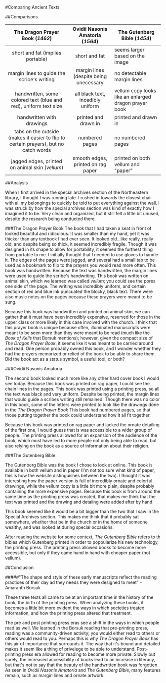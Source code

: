 #Comparing Ancient Texts

##Comparisons

|   The Dragon Prayer Book (_1462_)	|Ovidii Nasonis Amatoria (_1564_)    	|   The Gutenberg Bible (_1454_)	|
|:-:	|:-:	|---	|
|   short and fat (implies portable)	| short and fat 	| seems larger based on the image| 
|  margin lines to guide the scribe's writing|margin lines (despite being unecessary| no detectable margin lines
| handwritten, some colored text (blue and red), uniform text size | all black text, incedibly uniform| vellum copy looks like an enlarged dragon prayer book 
handwritten with drawings|printed and drawn in|  printed and drawn in|
|tabs on the outside (makes it easier to flip to  certain prayers), but no catch words|numbered pages|no numbered pages
|jagged edges, printed on animal skin (_vellum_)|smooth edges, printed on rag paper|printed on both vellum and "paper"|

##Analysis

When I first arrived in the special archives section of the Northeastern library, I thought I was running late. I rushed in towards the closest chair with all my belongings to quickly be told to put everything against the wall. I was struck by how the special archives section was kind of exactly how I imagined it to be. Very clean and organized, but it still felt a little bit unused, despite the research being conducted there. 

###The Dragon Prayer Book
The book that I had taken a seat in front of looked beautiful and ridiculous. It was smaller than my hand, yet it was thicker than any textbook I had ever seen. It looked old...like really, really old, and despite being so thick, it seemed incredibly fragile. Though it was designed in its shape to allow for portability, it seemed the furthest thing from portable to me. I initially thought that I needed to use gloves to handle it. The edges of the pages were jagged, and several had a small tab to be used as a bookmark to flip to the prayers you would read more often. This book was handwritten. Because the text was handwritten, the margin lines were used to guide the scribe's handwriting. This book was written on animal skin, which we learned was called _vellum_; you could see the pores one side of the page. The writing was incredibly uniform, and certain section of red and blue ink puncuated the blocky, black text. There were also music notes on the pages because these prayers were meant to be sung.

Because this book was handwritten and printed on animal skin, we can gather that it must have been incredibly expensive, reserved for those in the upper class or more likely in this case involved with the church. I think that this prayer book is unique because often, illuminated manuscripts were meant to be seen more than they were meant to be read (much like the _Book of Kells_ that Borsuk mentions); however, given the compact size of _The Dragon Prayer Book_, it seems like it was meant to be carried around and read. One person probably owned this book, and I wonder whether they had the prayers memorized or relied of the book to be able to share them. Did the book act as a status symbol, a useful tool, or both?

###Ovidii Nasonis Amatoria

The second book looked much more like any other hard cover book I would see today. Because this book was printed on rag paper, I could see the chain lines in the pages. This book was printed using a printing press, so all the text was black and very uniform. Despite being printed, the margin lines that would guide a scribes writing still remained. Though there was no color in this book, some of the letters were printed to look like the drawings done in the _The Dragon Prayer Book_ This book had numbered pages, so that those putting together the book could understand how it all fit together. 

Because this book was printed on rag paper and lacked the ornate detailing of the first one, I would guess that is was accessible to a wider group of people. The printing press allowed for an expansion of the audience of the book, which must have led to more people not only being able to read, but also relying on the book as a source of information about their religion. 

###The Gutenberg Bible

The Gutenberg Bible was the book I chose to look at online. This book is available in both vellum and in paper (I'm not too sure what kind of paper, this is how the website distinguishes between the two). I thought it was interesting how the paper version is full of incredibly ornate and colorful drawings, while the vellum copy is a little bit more plain, despite probably containing the more expensive pages. Because this book is from around the same time as the printing press was created, that makes me think that the text was printed and the drawing and detaiing were added after by hand.

This book seemed like it would be a bit bigger than the two that I saw in the Special Archives section. This makes me think that it probably sat somewhere, whether that be in the church or in the home of someone wealthy, and was looked at during special occasions. 

After reading the website for some context, _The Gutenberg Bible_ refers to th bibles which Gutenberg printed in order to popoularize his new technology, the printing press. The printing press allowed books to become more accessible, but only if they came hand in hand with cheaper paper (not vellum).

##Conclusion

#####"The shape and style of these early manuscripts reflect the reading practices of their day ad they needs they were designed to meet" - Amaranth Borsuk

These three texts all came to be at an important time in the history of the book, the birth of the printing press. When analyzing these books, it becomes a little bit more evident the ways in which societies treated information, and how the printing press altered that treatment. 

The pre and post printing press eras see a shift in the ways in which people read as well. We learned in the Borsuk reading that pre-printing press, reading was a community-driven activity; you would either read to others or others would read to you. Perhaps this is why _The Dragon Prayer Book_ has this air of importance that surrounds it. The way that it's bound and detailed makes it seem like a thing of privelege to be able to understand. Post-printing press era allowed for reading to become more private. Slowly but surely, the increased accessibility of books lead to an increase in literacy, but that's not to say that the beauty of the handwritten book was forgotten. As seen in _Ovidii Nasonis Amatoria_ and _The Gutenberg Bible_, many features remain, such as margin lines and ornate artwork.














